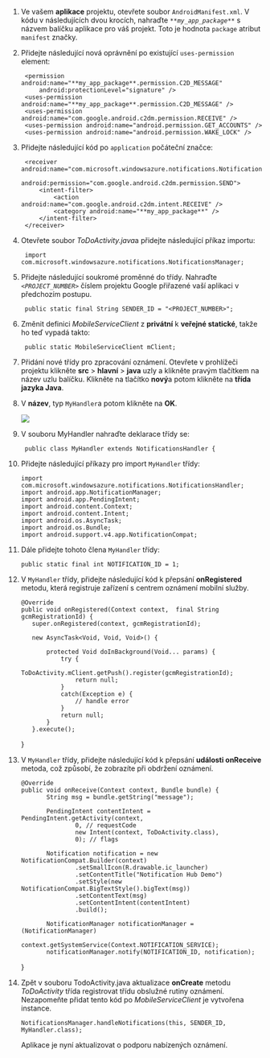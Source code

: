 1. Ve vašem **aplikace** projektu, otevřete soubor `AndroidManifest.xml`. V kódu v následujících dvou krocích, nahraďte  *`**my_app_package**`*  s názvem balíčku aplikace pro váš projekt. Toto je hodnota `package` atribut `manifest` značky.
2. Přidejte následující nová oprávnění po existující `uses-permission` element:

        <permission android:name="**my_app_package**.permission.C2D_MESSAGE"
            android:protectionLevel="signature" />
        <uses-permission android:name="**my_app_package**.permission.C2D_MESSAGE" />
        <uses-permission android:name="com.google.android.c2dm.permission.RECEIVE" />
        <uses-permission android:name="android.permission.GET_ACCOUNTS" />
        <uses-permission android:name="android.permission.WAKE_LOCK" />
3. Přidejte následující kód po `application` počáteční značce:

        <receiver android:name="com.microsoft.windowsazure.notifications.NotificationsBroadcastReceiver"
                                         android:permission="com.google.android.c2dm.permission.SEND">
            <intent-filter>
                <action android:name="com.google.android.c2dm.intent.RECEIVE" />
                <category android:name="**my_app_package**" />
            </intent-filter>
        </receiver>
4. Otevřete soubor *ToDoActivity.java*a přidejte následující příkaz importu:

        import com.microsoft.windowsazure.notifications.NotificationsManager;
5. Přidejte následující soukromé proměnné do třídy. Nahraďte  *`<PROJECT_NUMBER>`*  číslem projektu Google přiřazené vaší aplikaci v předchozím postupu.

        public static final String SENDER_ID = "<PROJECT_NUMBER>";
6. Změnit definici *MobileServiceClient* z **privátní** k **veřejné statické**, takže ho teď vypadá takto:

        public static MobileServiceClient mClient;
7. Přidání nové třídy pro zpracování oznámení. Otevřete v prohlížeči projektu klikněte **src** > **hlavní** > **java** uzly a klikněte pravým tlačítkem na název uzlu balíčku. Klikněte na tlačítko **nový**a potom klikněte na **třída jazyka Java**.
8. V **název**, typ `MyHandler`a potom klikněte na **OK**.

    ![](./media/app-service-mobile-android-configure-push/android-studio-create-class.png)

9. V souboru MyHandler nahraďte deklarace třídy se:

        public class MyHandler extends NotificationsHandler {
10. Přidejte následující příkazy pro import `MyHandler` třídy:

        import com.microsoft.windowsazure.notifications.NotificationsHandler;
        import android.app.NotificationManager;
        import android.app.PendingIntent;
        import android.content.Context;
        import android.content.Intent;
        import android.os.AsyncTask;
        import android.os.Bundle;
        import android.support.v4.app.NotificationCompat;
11. Dále přidejte tohoto člena `MyHandler` třídy:

        public static final int NOTIFICATION_ID = 1;
12. V `MyHandler` třídy, přidejte následující kód k přepsání **onRegistered** metodu, která registruje zařízení s centrem oznámení mobilní služby.

        @Override
        public void onRegistered(Context context,  final String gcmRegistrationId) {
           super.onRegistered(context, gcmRegistrationId);

           new AsyncTask<Void, Void, Void>() {

               protected Void doInBackground(Void... params) {
                   try {
                       ToDoActivity.mClient.getPush().register(gcmRegistrationId);
                       return null;
                   }
                   catch(Exception e) {
                       // handle error                
                   }
                   return null;              
               }
           }.execute();
       }
13. V `MyHandler` třídy, přidejte následující kód k přepsání **události onReceive** metoda, což způsobí, že zobrazíte při obdržení oznámení.

        @Override
        public void onReceive(Context context, Bundle bundle) {
               String msg = bundle.getString("message");

               PendingIntent contentIntent = PendingIntent.getActivity(context,
                       0, // requestCode
                       new Intent(context, ToDoActivity.class),
                       0); // flags

               Notification notification = new NotificationCompat.Builder(context)
                       .setSmallIcon(R.drawable.ic_launcher)
                       .setContentTitle("Notification Hub Demo")
                       .setStyle(new NotificationCompat.BigTextStyle().bigText(msg))
                       .setContentText(msg)
                       .setContentIntent(contentIntent)
                       .build();

               NotificationManager notificationManager = (NotificationManager)
                       context.getSystemService(Context.NOTIFICATION_SERVICE);
               notificationManager.notify(NOTIFICATION_ID, notification);
       }
14. Zpět v souboru TodoActivity.java aktualizace **onCreate** metodu *ToDoActivity* třída registrovat třídu obslužné rutiny oznámení. Nezapomeňte přidat tento kód po *MobileServiceClient* je vytvořena instance.

        NotificationsManager.handleNotifications(this, SENDER_ID, MyHandler.class);

    Aplikace je nyní aktualizovat o podporu nabízených oznámení.
